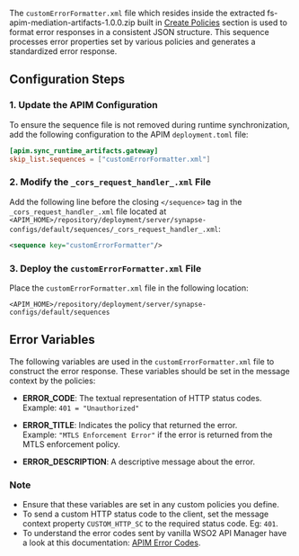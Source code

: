 The `customErrorFormatter.xml` file which resides inside the extracted fs-apim-mediation-artifacts-1.0.0.zip built in [Create Policies](../learn/create-policies.md) section is used to format error responses in a consistent JSON structure. This sequence processes error properties set by various policies and generates a standardized error response.

## Configuration Steps

### 1. Update the APIM Configuration
To ensure the sequence file is not removed during runtime synchronization, add the following configuration to the APIM `deployment.toml` file:

```toml
[apim.sync_runtime_artifacts.gateway]
skip_list.sequences = ["customErrorFormatter.xml"]
```

### 2. Modify the `_cors_request_handler_.xml` File
Add the following line before the closing `</sequence>` tag in the `_cors_request_handler_.xml` file located at `<APIM_HOME>/repository/deployment/server/synapse-configs/default/sequences/_cors_request_handler_.xml`:

```xml
<sequence key="customErrorFormatter"/>
```

### 3. Deploy the `customErrorFormatter.xml` File
Place the `customErrorFormatter.xml` file in the following location:

```
<APIM_HOME>/repository/deployment/server/synapse-configs/default/sequences
```

## Error Variables

The following variables are used in the `customErrorFormatter.xml` file to construct the error response. These variables should be set in the message context by the policies:

- **ERROR_CODE**: The textual representation of HTTP status codes.  
  Example: `401 = "Unauthorized"`

- **ERROR_TITLE**: Indicates the policy that returned the error.  
  Example: `"MTLS Enforcement Error"` if the error is returned from the MTLS enforcement policy.

- **ERROR_DESCRIPTION**: A descriptive message about the error.

### Note
- Ensure that these variables are set in any custom policies you define.
- To send a custom HTTP status code to the client, set the message context property `CUSTOM_HTTP_SC` to the required status code. Eg: `401`.
- To understand the error codes sent by vanilla WSO2 API Manager have a look at this documentation: [APIM Error Codes](https://apim.docs.wso2.com/en/latest/troubleshooting/error-handling/).
